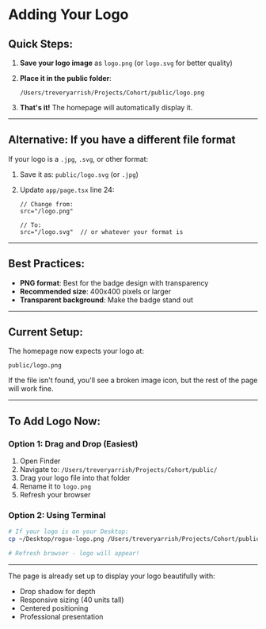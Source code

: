 # Adding Your Logo

## Quick Steps:

1. **Save your logo image** as `logo.png` (or `logo.svg` for better quality)

2. **Place it in the public folder**:
   ```
   /Users/treveryarrish/Projects/Cohort/public/logo.png
   ```

3. **That's it!** The homepage will automatically display it.

---

## Alternative: If you have a different file format

If your logo is a `.jpg`, `.svg`, or other format:

1. Save it as: `public/logo.svg` (or `.jpg`)

2. Update `app/page.tsx` line 24:
   ```tsx
   // Change from:
   src="/logo.png"
   
   // To:
   src="/logo.svg"  // or whatever your format is
   ```

---

## Best Practices:

- **PNG format**: Best for the badge design with transparency
- **Recommended size**: 400x400 pixels or larger
- **Transparent background**: Make the badge stand out

---

## Current Setup:

The homepage now expects your logo at:
```
public/logo.png
```

If the file isn't found, you'll see a broken image icon, but the rest of the page will work fine.

---

## To Add Logo Now:

### Option 1: Drag and Drop (Easiest)
1. Open Finder
2. Navigate to: `/Users/treveryarrish/Projects/Cohort/public/`
3. Drag your logo file into that folder
4. Rename it to `logo.png`
5. Refresh your browser

### Option 2: Using Terminal
```bash
# If your logo is on your Desktop:
cp ~/Desktop/rogue-logo.png /Users/treveryarrish/Projects/Cohort/public/logo.png

# Refresh browser - logo will appear!
```

---

The page is already set up to display your logo beautifully with:
- Drop shadow for depth
- Responsive sizing (40 units tall)
- Centered positioning
- Professional presentation

